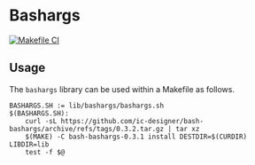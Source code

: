 # Bashargs

[![Makefile CI](https://github.com/ic-designer/bash-bashargs/actions/workflows/makefile.yml/badge.svg?branch=main)](https://github.com/ic-designer/bash-bashargs/actions/workflows/makefile.yml)

## Usage

The `bashargs` library can be used within a Makefile as follows.

```make
BASHARGS.SH := lib/bashargs/bashargs.sh
$(BASHARGS.SH):
	curl -sL https://github.com/ic-designer/bash-bashargs/archive/refs/tags/0.3.2.tar.gz | tar xz
	$(MAKE) -C bash-bashargs-0.3.1 install DESTDIR=$(CURDIR) LIBDIR=lib
	test -f $@
```
